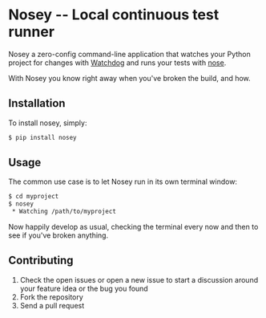 Nosey -- Local continuous test runner
=====================================

Nosey a zero-config command-line application that watches your Python project
for changes with [Watchdog][] and runs your tests with [nose][].

With Nosey you know right away when you've broken the build, and how.


Installation
------------

To install nosey, simply:

```bash
$ pip install nosey
```


Usage
-----

The common use case is to let Nosey run in its own terminal window:

```bash
$ cd myproject
$ nosey
 * Watching /path/to/myproject
```

Now happily develop as usual, checking the terminal every now and
then to see if you've broken anything.


Contributing
------------

1. Check the open issues or open a new issue to start a discussion around
   your feature idea or the bug you found
2. Fork the repository
3. Send a pull request


[nose]: http://nose.readthedocs.org
[watchdog]: http://packages.python.org/watchdog
